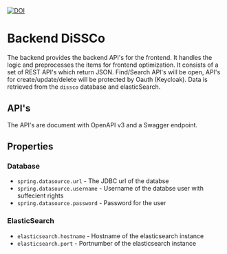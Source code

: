 [![DOI](https://zenodo.org/badge/494444176.svg)](https://zenodo.org/badge/latestdoi/494444176)

# Backend DiSSCo
The backend provides the backend API's for the frontend.
It handles the logic and preprocesses the items for frontend optimization.
It consists of a set of REST API's which return JSON. 
Find/Search API's will be open, API's for create/update/delete will be protected by Oauth (Keycloak).
Data is retrieved from the `dissco` database and elasticSearch.

## API's
The API's are document with OpenAPI v3 and a Swagger endpoint.

## Properties

### Database
- `spring.datasource.url` - The JDBC url of the databse
- `spring.datasource.username` - Username of the databse user with suffecient rights
- `spring.datasource.password` - Password for the user

### ElasticSearch
- `elasticsearch.hostname` - Hostname of the elasticsearch instance
- `elasticsearch.port` - Portnumber of the elasticsearch instance
